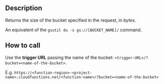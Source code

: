 Description
---
Returns the size of the bucket specified in the request, in *bytes*.

An equivalent of the `gsutil du -s gs://[BUCKET_NAME]/` command.

How to call
---
Use the **trigger URL** passing the name of the bucket: `<trigger-URL>/?bucket=<name-of-the-bucket>`. 

E.g. `https://<function-region>-<project-name>.cloudfunctions.net/<function-name>/?bucket=<name-of-the-bucket>`
